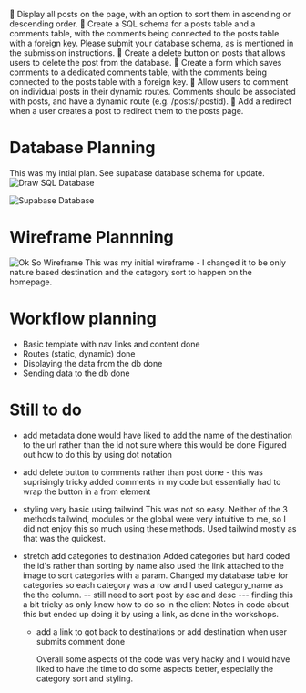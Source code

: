 🎯 Display all posts on the page, with an option to sort them in ascending or descending order.
🎯 Create a SQL schema for a posts table and a comments table, with the comments being connected to the posts table with a foreign key.
Please submit your database schema, as is mentioned in the submission instructions.
🎯 Create a delete button on posts that allows users to delete the post from the database.
🎯 Create a form which saves comments to a dedicated comments table, with the comments being connected to the posts table with a foreign key.
🎯 Allow users to comment on individual posts in their dynamic routes. Comments should be associated with posts, and have a dynamic route (e.g. /posts/:postid).
🎯 Add a redirect when a user creates a post to redirect them to the posts page.

# Database Planning

This was my intial plan. See supabase database schema for update.
![Draw SQL Database](../week-8-assignment/public/images/Screenshot%202024-10-18%20at%2010.12.42.png)

![Supabase Database](../week-8-assignment/public/images/Screenshot%202024-10-20%20at%2021.27.10.png)

# Wireframe Plannning

![Ok So Wireframe](../week-8-assignment/public/images/Screenshot%202024-10-18%20at%2010.12.57.png)
This was my initial wireframe - I changed it to be only nature based destination and the category sort to happen on the homepage.

# Workflow planning

- Basic template with nav links and content
  done
- Routes (static, dynamic)
  done
- Displaying the data from the db
  done
- Sending data to the db
  done

# Still to do

- add metadata
  done
  would have liked to add the name of the destination to the url rather than the id not sure where this would be done
  Figured out how to do this by using dot notation
- add delete button to comments rather than post
  done - this was suprisingly tricky added comments in my code but essentially had to wrap the button in a from element
- styling
  very basic using tailwind
  This was not so easy. Neither of the 3 methods tailwind, modules or the global were very intuitive to me, so I did not enjoy this so much using these methods. Used tailwind mostly as that was the quickest.
- stretch add categories to destination
  Added categories but hard coded the id's rather than sorting by name also used the link attached to the image to sort categories with a param. Changed my database table for categories so each category was a row and I used category_name as the the column.
  -- still need to sort post by asc and desc --- finding this a bit tricky as only know how to do so in the client
  Notes in code about this but ended up doing it by using a link, as done in the workshops.

  - add a link to got back to destinations or add destination when user submits comment
    done

    Overall some aspects of the code was very hacky and I would have liked to have the time to do some aspects better, especially the category sort and styling.
